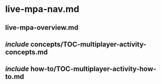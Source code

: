 # live-mpa-nav.md

## live-mpa-overview.md

## _include_ concepts/TOC-multiplayer-activity-concepts.md

## _include_ how-to/TOC-multiplayer-activity-how-to.md
